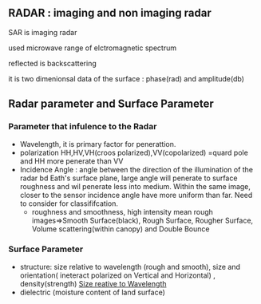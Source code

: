 ## RADAR : imaging and non imaging radar
 SAR is imaging radar

 used microwave range of elctromagnetic spectrum

 reflected  is backscattering

 it is two dimenionsal data of the surface : phase(rad) and amplitude(db)
## Radar parameter and Surface Parameter
### Parameter that infulence to the Radar
- Wavelength, it is primary factor for penerattion.
- polarization HH,HV,VH(croos polarized),VV(copolarized) =quard pole  and HH more penerate than VV
- Incidence Angle : angle between the direction of the illumination of the radar bd Eath's surface plane, large angle will penerate to surface roughness and wil penerate less into medium. Within the same image, closer to the sensor incidence angle have more uniform than far. Need to consider for classififcation.
    - roughness and smoothness, high intensity mean rough images=>Smooth Surface(black), Rough Surface, Rougher Surface, Volume scattering(within canopy) and Double Bounce
### Surface Parameter
- structure: size relative to wavelength (rough and smooth), size and orientation( ineteract polarized on Vertical and Horizontal) , density(strength)
  [Size reative to Wavelength](https://youtu.be/KitbOq7ARNQ)
- dielectric (moisture content of land surface)
